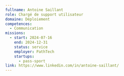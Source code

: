 ```yaml
---
fullname: Antoine Saillant
role: Chargé de support utilisateur
domaine: Déploiement
competences:
  - Communication
missions:
  - start: 2024-07-16
    end: 2024-12-31
    status: service
    employer: PathTech
    startups:
      - pass-sport
link: https://www.linkedin.com/in/antoine-saillant/
---
```

